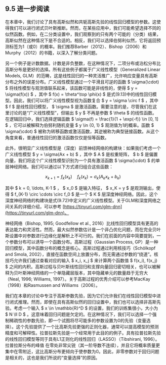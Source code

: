## 9.5 进一步阅读

在本章中，我们讨论了具有高斯似然和共轭高斯先验的线性回归模型的参数。这使得我们可以进行闭式贝叶斯推断。然而，在某些应用中，我们可能希望选择不同的似然函数。例如，在二分类设置中，我们观察到的只有两个可能的（分类）结果，高斯似然在这种情况下是不合适的。相反，我们可以选择伯努利似然，它将返回预测标签为1（或0）的概率。我们推荐Barber（2012）、Bishop（2006）和Murphy（2012）的书籍，以深入了解分类问题。

另一个例子是计数数据。计数是非负整数，在这种情况下，二项分布或泊松分布比高斯分布是更好的选择。所有这些例子都属于广义线性模型（Generalized Linear Models, GLM）的范畴，这是线性回归的一种灵活推广，允许响应变量具有高斯分布之外的误差分布。广义线性模型通过一个平滑且可逆的函数  $ \sigma(\cdot) $  将线性模型与观测值联系起来，该函数可能是非线性的，使得  $ y = \sigma(f(x)) $ ，其中  $ f(x) = \theta^\top \phi(x) $  是式(9.13)中的线性回归模型。因此，我们可以将广义线性模型视为函数复合  $ y = \sigma \circ f $ ，其中  $ f $  是线性回归模型， $ \sigma $  是激活函数。需要注意的是，尽管我们在这里讨论的是“广义线性模型”，但输出  $ y $  不再是参数  $ \theta $  的线性函数。在逻辑回归中，我们选择逻辑函数  $ \sigma(f) = \frac{1}{1 + \exp(-f)} \in [0, 1] $ ，它可以被解释为伯努利随机变量  $ y \in \{0, 1\} $  观测值为1的概率。函数  $ \sigma(\cdot) $  被称为转移函数或激活函数，其逆被称为典型链接函数。从这个角度来看，普通线性回归的激活函数仅仅是恒等函数。

此外，很明显广义线性模型是（深度）前馈神经网络的构建块：如果我们考虑一个广义线性模型  $ y = \sigma(Ax + b) $ ，其中  $ A $  是权重矩阵， $ b $  是偏置向量，我们将这个广义线性模型识别为一个具有激活函数  $ \sigma(\cdot) $  的单层神经网络。我们可以通过以下方式递归组合这些函数：

 $$
x_{k+1} = f_k(x_k) \quad f_k(x_k) = \sigma_k(A_k x_k + b_k) \tag{9.72}
$$

其中  $ k = 0, \ldots, K-1 $ ， $ x_0 $  是输入特征， $ x_K = y $  是观测输出，使得  $ f_{K-1} \circ \cdots \circ f_0 $  是一个  $ K $  层深度神经网络。因此，这个深度神经网络的构建块是式(9.72)中定义的广义线性模型。关于GLM和深度网络之间关系的详细介绍，可以参考 [https://tinyurl.com/glm-dnn](https://tinyurl.com/glm-dnn)。

神经网络（Bishop, 1995; Goodfellow et al., 2016）比线性回归模型具有更高的表达能力和灵活性。然而，最大似然参数估计是一个非凸优化问题，而在完全贝叶斯设置中对参数进行边缘化是解析上不可行的。我们在前面的内容中简要提到，一个参数分布可以诱导一个函数分布。高斯过程（Gaussian Process, GP）是一种回归模型，其中函数分布的概念是核心。高斯过程通过利用核技巧（Schölkopf and Smola, 2002），直接在函数空间上放置分布，而无需通过参数的“绕道”。核技巧允许我们通过查看对应的输入  $ x_i, x_j $  来计算两个函数值  $ f(x_i), f(x_j) $  之间的内积。高斯过程与贝叶斯线性回归和支撑向量回归密切相关，也可以被解释为贝叶斯神经网络的一个单隐藏层版本，其中隐藏单元的数量趋于无穷大（Neal, 1996; Williams, 1997）。关于高斯过程的优秀介绍可以参考MacKay（1998）和Rasmussen and Williams（2006）。

我们在本章的讨论中专注于高斯参数先验，因为它们允许我们在线性回归模型中进行闭式推理。然而，即使在具有高斯似然的回归设置中，我们也可以选择非高斯先验。考虑一个输入  $ x \in \mathbb{R}^D $  的设置，我们的训练集很小，大小为  $ N \ll D $ 。这意味着回归问题是欠定的。在这种情况下，我们可以选择一个强制稀疏性的参数先验，即一个试图将尽可能多的参数设置为0的先验（变量选择）。这个先验提供了一个比高斯先验更强的正则化器，通常可以提高模型的预测精度和可解释性。拉普拉斯先验是一个经常用于此目的的例子。具有拉普拉斯先验的线性回归模型等同于具有L1正则化的线性回归（LASSO）（Tibshirani, 1996）。拉普拉斯分布的峰值
在零处非常尖锐（其一阶导数不连续），并且它将概率质量更集中在零附近，这比高斯分布更倾向于使参数为0。因此，非零参数对于回归问题是相关的，这也是我们所说的“变量选择”的原因。

